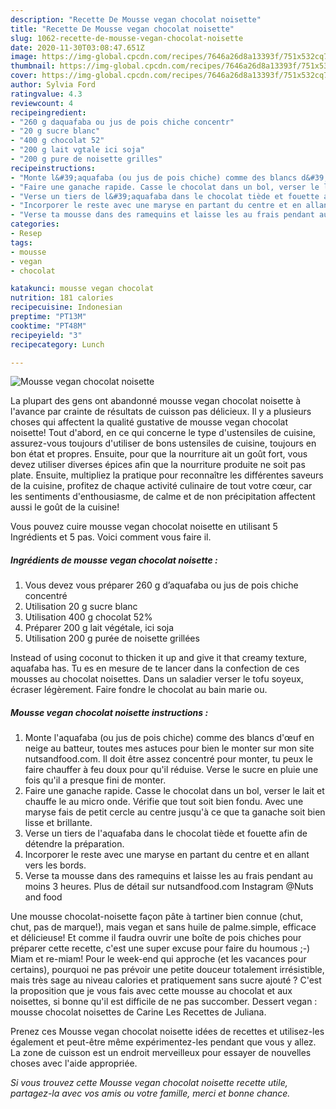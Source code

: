 ```yaml
---
description: "Recette De Mousse vegan chocolat noisette"
title: "Recette De Mousse vegan chocolat noisette"
slug: 1062-recette-de-mousse-vegan-chocolat-noisette
date: 2020-11-30T03:08:47.651Z
image: https://img-global.cpcdn.com/recipes/7646a26d8a13393f/751x532cq70/mousse-vegan-chocolat-noisette-photo-principale-de-la-recette.jpg
thumbnail: https://img-global.cpcdn.com/recipes/7646a26d8a13393f/751x532cq70/mousse-vegan-chocolat-noisette-photo-principale-de-la-recette.jpg
cover: https://img-global.cpcdn.com/recipes/7646a26d8a13393f/751x532cq70/mousse-vegan-chocolat-noisette-photo-principale-de-la-recette.jpg
author: Sylvia Ford
ratingvalue: 4.3
reviewcount: 4
recipeingredient:
- "260 g daquafaba ou jus de pois chiche concentr"
- "20 g sucre blanc"
- "400 g chocolat 52"
- "200 g lait vgtale ici soja"
- "200 g pure de noisette grilles"
recipeinstructions:
- "Monte l&#39;aquafaba (ou jus de pois chiche) comme des blancs d&#39;œuf en neige au batteur, toutes mes astuces pour bien le monter sur mon site nutsandfood.com. Il doit être assez concentré pour monter, tu peux le faire chauffer à feu doux pour qu&#39;il réduise. Verse le sucre en pluie une fois qu&#39;il a presque fini de monter."
- "Faire une ganache rapide. Casse le chocolat dans un bol, verser le lait et chauffe le au micro onde. Vérifie que tout soit bien fondu. Avec une maryse fais de petit cercle au centre jusqu&#39;à ce que ta ganache soit bien lisse et brillante."
- "Verse un tiers de l&#39;aquafaba dans le chocolat tiède et fouette afin de détendre la préparation."
- "Incorporer le reste avec une maryse en partant du centre et en allant vers les bords."
- "Verse ta mousse dans des ramequins et laisse les au frais pendant au moins 3 heures. Plus de détail sur nutsandfood.com Instagram @Nuts and food"
categories:
- Resep
tags:
- mousse
- vegan
- chocolat

katakunci: mousse vegan chocolat 
nutrition: 181 calories
recipecuisine: Indonesian
preptime: "PT13M"
cooktime: "PT48M"
recipeyield: "3"
recipecategory: Lunch

---
```



![Mousse vegan chocolat noisette](https://img-global.cpcdn.com/recipes/7646a26d8a13393f/751x532cq70/mousse-vegan-chocolat-noisette-photo-principale-de-la-recette.jpg)

La plupart des gens ont abandonné mousse vegan chocolat noisette à l'avance par crainte de résultats de cuisson pas délicieux. Il y a plusieurs choses qui affectent la qualité gustative de mousse vegan chocolat noisette! Tout d'abord, en ce qui concerne le type d'ustensiles de cuisine, assurez-vous toujours d'utiliser de bons ustensiles de cuisine, toujours en bon état et propres. Ensuite, pour que la nourriture ait un goût fort, vous devez utiliser diverses épices afin que la nourriture produite ne soit pas plate. Ensuite, multipliez la pratique pour reconnaître les différentes saveurs de la cuisine, profitez de chaque activité culinaire de tout votre cœur, car les sentiments d'enthousiasme, de calme et de non précipitation affectent aussi le goût de la cuisine!

<!--inarticleads1-->

Vous pouvez cuire mousse vegan chocolat noisette en utilisant 5 Ingrédients et 5 pas. Voici comment vous faire il.

##### Ingrédients de mousse vegan chocolat noisette :

1. Vous devez vous préparer 260 g d’aquafaba ou jus de pois chiche concentré
1. Utilisation 20 g sucre blanc
1. Utilisation 400 g chocolat 52%
1. Préparer 200 g lait végétale, ici soja
1. Utilisation 200 g purée de noisette grillées


Instead of using coconut to thicken it up and give it that creamy texture, aquafaba has. Tu es en mesure de te lancer dans la confection de ces mousses au chocolat noisettes. Dans un saladier verser le tofu soyeux, écraser légèrement. Faire fondre le chocolat au bain marie ou. 

<!--inarticleads2-->

##### Mousse vegan chocolat noisette instructions :

1. Monte l&#39;aquafaba (ou jus de pois chiche) comme des blancs d&#39;œuf en neige au batteur, toutes mes astuces pour bien le monter sur mon site nutsandfood.com. Il doit être assez concentré pour monter, tu peux le faire chauffer à feu doux pour qu&#39;il réduise. Verse le sucre en pluie une fois qu&#39;il a presque fini de monter.
1. Faire une ganache rapide. Casse le chocolat dans un bol, verser le lait et chauffe le au micro onde. Vérifie que tout soit bien fondu. Avec une maryse fais de petit cercle au centre jusqu&#39;à ce que ta ganache soit bien lisse et brillante.
1. Verse un tiers de l&#39;aquafaba dans le chocolat tiède et fouette afin de détendre la préparation.
1. Incorporer le reste avec une maryse en partant du centre et en allant vers les bords.
1. Verse ta mousse dans des ramequins et laisse les au frais pendant au moins 3 heures. Plus de détail sur nutsandfood.com Instagram @Nuts and food


Une mousse chocolat-noisette façon pâte à tartiner bien connue (chut, chut, pas de marque!), mais vegan et sans huile de palme.simple, efficace et délicieuse! Et comme il faudra ouvrir une boîte de pois chiches pour préparer cette recette, c&#39;est une super excuse pour faire du houmous ;-) Miam et re-miam! Pour le week-end qui approche (et les vacances pour certains), pourquoi ne pas prévoir une petite douceur totalement irrésistible, mais très sage au niveau calories et pratiquement sans sucre ajouté ? C&#39;est la proposition que je vous fais avec cette mousse au chocolat et aux noisettes, si bonne qu&#39;il est difficile de ne pas succomber. Dessert vegan : mousse chocolat noisettes de Carine Les Recettes de Juliana. 

<!--inarticleads1-->

<p>
Prenez ces Mousse vegan chocolat noisette idées de recettes et utilisez-les également et peut-être même expérimentez-les pendant que vous y allez. La zone de cuisson est un endroit merveilleux pour essayer de nouvelles choses avec l'aide appropriée.
</p>

<p>
<i>Si vous trouvez cette Mousse vegan chocolat noisette recette utile, partagez-la avec vos amis ou votre famille, merci et bonne chance.</i>
</p>
